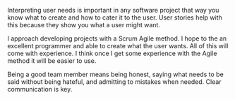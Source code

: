 Interpreting user needs is important in any software project that way you know what to create and how to cater it to the user. User stories help with this because they show you what a user might want.

I approach developing projects with a Scrum Agile method. I hope to the an excellent programmer and able to create what the user wants. All of this will come with experience. I think once I get some experience with the Agile method it will
be easier to use.

Being a good team member means being honest, saying what needs to be said without being hateful, and admitting to mistakes when needed. Clear communication is key.
